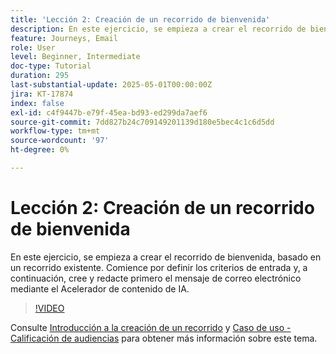 ```yaml
---
title: 'Lección 2: Creación de un recorrido de bienvenida'
description: En este ejercicio, se empieza a crear el recorrido de bienvenida, basado en un recorrido existente. Comience por definir los criterios de entrada y, a continuación, cree y redacte primero el mensaje de correo electrónico mediante el Acelerador de contenido de IA.
feature: Journeys, Email
role: User
level: Beginner, Intermediate
doc-type: Tutorial
duration: 295
last-substantial-update: 2025-05-01T00:00:00Z
jira: KT-17874
index: false
exl-id: c4f9447b-e79f-45ea-bd93-ed299da7aef6
source-git-commit: 7dd827b24c709149201139d180e5bec4c1c6d5dd
workflow-type: tm+mt
source-wordcount: '97'
ht-degree: 0%

---
```


# Lección 2: Creación de un recorrido de bienvenida

En este ejercicio, se empieza a crear el recorrido de bienvenida, basado en un recorrido existente. Comience por definir los criterios de entrada y, a continuación, cree y redacte primero el mensaje de correo electrónico mediante el Acelerador de contenido de IA.

>[!VIDEO](https://video.tv.adobe.com/v/3457896/?learn=on&enablevpops)

Consulte [Introducción a la creación de un recorrido](/help/create-journeys/introduction-to-building-a-journey.md) y [Caso de uso - Calificación de audiencias](/help/create-journeys/use-case-audience-qualification.md) para obtener más información sobre este tema.
